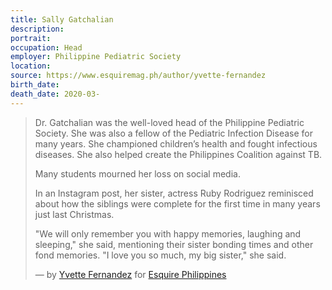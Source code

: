 ```yaml
---
title: Sally Gatchalian
description: 
portrait: 
occupation: Head
employer: Philippine Pediatric Society
location: 
source: https://www.esquiremag.ph/author/yvette-fernandez
birth_date: 
death_date: 2020-03-
---
```


> Dr. Gatchalian was the well-loved head of the Philippine Pediatric Society. She was also a fellow of the Pediatric Infection Disease for many years.  She championed children’s health and fought infectious diseases. She also helped create the Philippines Coalition against TB.
> 
> Many students mourned her loss on social media. 
> 
> In an Instagram post, her sister, actress Ruby Rodriguez reminisced about how the siblings were complete for the first time in many years just last Christmas.
> 
> "We will only remember you with happy memories, laughing and sleeping," she said, mentioning their sister bonding times and other fond memories. "I love you so much, my big sister," she said. 
> 
> &mdash; by [Yvette Fernandez](https://www.esquiremag.ph/author/yvette-fernandez) for [Esquire Philippines](https://www.esquiremag.ph/long-reads/doctors-lost-to-covid-19-a2325-20200329-lfrm)